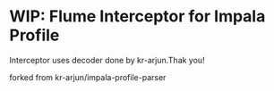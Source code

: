 # WIP: Flume Interceptor for Impala Profile

Interceptor uses decoder done by kr-arjun.Thak you!

forked from kr-arjun/impala-profile-parser